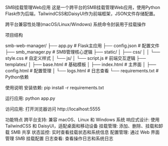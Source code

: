 SMB挂载管理Web应用
这是一个跨平台的SMB挂载管理Web应用，使用Python Flask作为后端，TailwindCSS和DaisyUI作为前端框架，JSON文件存储配置。

跨平台兼容性处理(macOS/Linux/Windows)
系统命令封装用于挂载操作

项目结构

smb-web-manager/
├── app.py                 # Flask主应用
├── config.json           # 配置文件
├── smb_manager.py        # SMB管理核心逻辑
├── static/
│   ├── css/
│   │   └── style.css     # 自定义样式
│   └── js/
│       └── script.js     # 前端交互逻辑
├── templates/
│   ├── base.html         # 基础模板
│   ├── index.html        # 主界面
│   ├── config.html       # 配置管理
│   └── logs.html         # 日志查看
└── requirements.txt      # Python依赖

使用说明
安装依赖:
pip install -r requirements.txt

运行应用:
python app.py

访问应用:
打开浏览器访问 http://localhost:5555

功能特点
跨平台支持: 兼容 macOS、Linux 和 Windows 系统
响应式设计: 使用 TailwindCSS 和 DaisyUI，适配桌面和移动设备
挂载管理: 添加、删除、挂载和卸载 SMB 共享
状态监控: 实时查看挂载状态和系统信息
配置管理: 通过 Web 界面管理 SMB 挂载配置
日志查看: 查看操作日志和系统日志
